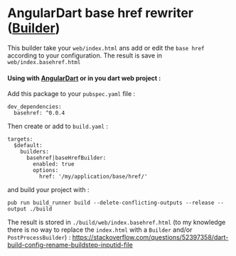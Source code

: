 # AngularDart base href rewriter ([Builder](https://pub.dartlang.org/packages/build))

This builder take your `web/index.html` ans add or edit the `base href` according to your configuration.
The result is save in `web/index.basehref.html`


#### Using with [AngularDart](https://webdev.dartlang.org/angular) or in you dart web project :

Add this package to your `pubspec.yaml` file :

```
dev_dependencies:
  basehref: ^0.0.4
```

Then create or add to `build.yaml` :

```
targets:
  $default:
    builders:
      basehref|baseHrefBuilder:
        enabled: true
        options:
          href: '/my/application/base/href/'
```

and build your project with :

```
pub run build_runner build --delete-conflicting-outputs --release --output ./build
```

The result is stored in `./build/web/index.basehref.html` (to my knowledge there is no way to replace the `index.html` with a `Builder` and/or `PostProcessBuilder`) : 
https://stackoverflow.com/questions/52397358/dart-build-config-rename-buildstep-inputid-file
